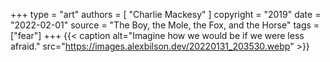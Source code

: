 +++
type = "art"
authors = [
  "Charlie Mackesy"
]
copyright = "2019"
date = "2022-02-01"
source = "The Boy, the Mole, the Fox, and the Horse"
tags = ["fear"]
+++
{{< caption alt="Imagine how we would be if we were less afraid." src="https://images.alexbilson.dev/20220131_203530.webp" >}}
